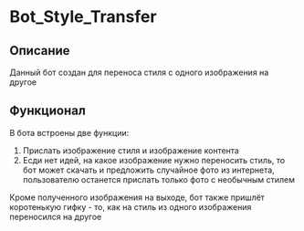 # Bot_Style_Transfer

## Описание
Данный бот создан для переноса стиля с одного изображения на другое

## Функционал
В бота встроены две функции:
1. Прислать изображение стиля и изображение контента
2. Есди нет идей, на какое изображение нужно переносить стиль, то бот может скачать и предложить случайное фото из интернета, пользователю останется прислать только фото с необычным стилем

Кроме полученного изображения на выходе, бот также пришлёт коротенькую гифку - то, как на стиль из одного изображения переносился на другое